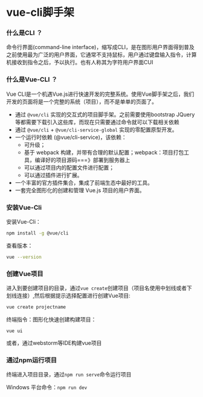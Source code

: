 # vue-cli脚手架

### 什么是CLI ？

命令行界面(command-line interface)，缩写成CLI，是在图形用户界面得到普及之前使用最为广泛的用户界面，它通常不支持鼠标，用户通过键盘输入指令，计算机接收到指令之后，予以执行。也有人称其为字符用户界面CUI



### 什么是Vue-CLI ？

Vue CLI是一个机遇Vue.js进行快速开发的完整系统。使用Vue脚手架之后，我们开发的页面将是一个完整的系统（项目），而不是单单的页面了。



- 通过 `@vue/cli` 实现的交互式的项目脚手架。之前需要使用bootstrap JQuery等都需要下载引入这些库，而现在只需要通过命令就可以下载相关依赖
- 通过 `@vue/cli` + `@vue/cli-service-global` 实现的零配置原型开发。
- 一个运行时依赖 (@vue/cli-service)，该依赖：
  - 可升级；
  - 基于 webpack 构建，并带有合理的默认配置；webpack：项目打包工具，编译好的项目源码===》部署到服务器上
  - 可以通过项目内的配置文件进行配置；
  - 可以通过插件进行扩展。
- 一个丰富的官方插件集合，集成了前端生态中最好的工具。
- 一套完全图形化的创建和管理 Vue.js 项目的用户界面。



### 安装Vue-Cli

安装Vue-Cli：

```bash
npm install -g @vue/cli
```

查看版本：

```bash
vue --version
```





### 创建Vue项目

进入到要创建项目的目录，通过`vue create`创建项目（项目名使用中划线或者下划线连接）,然后根据提示选择配置进行创建Vue项目:

```bash
vue create projectname
```



终端指令：图形化快速创建构建项目：

```
vue ui
```



或者，通过webstorm等IDE构建vue项目



### 通过npm运行项目

终端进入项目目录，通过`npm run serve`命令运行项目

Windows 平台命令：`npm run dev`


